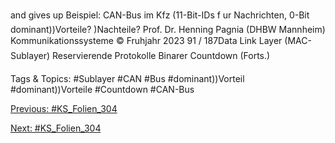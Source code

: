 and gives up
Beispiel: CAN-Bus im Kfz (11-Bit-IDs f ur Nachrichten, 0-Bit dominant))Vorteile?
)Nachteile?
Prof. Dr. Henning Pagnia (DHBW Mannheim) Kommunikationssysteme © Fruhjahr 2023 91 / 187Data Link Layer (MAC-Sublayer) Reservierende Protokolle
Binarer Countdown (Forts.)

   Tags & Topics:
   #Sublayer
   #CAN
   #Bus
   #dominant))Vorteil
   #dominant))Vorteile
   #Countdown
   #CAN-Bus

[Previous: #KS_Folien_304](KS_Folien_304.md)

[Next: #KS_Folien_304](KS_Folien_304.md)